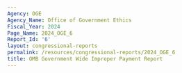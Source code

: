 ```yaml
---
Agency: OGE
Agency_Name: Office of Government Ethics
Fiscal_Year: 2024
Page_Name: 2024_OGE_6
Report_Id: '6'
layout: congressional-reports
permalink: /resources/congressional-reports/2024_OGE_6
title: OMB Government Wide Improper Payment Report
---
```

